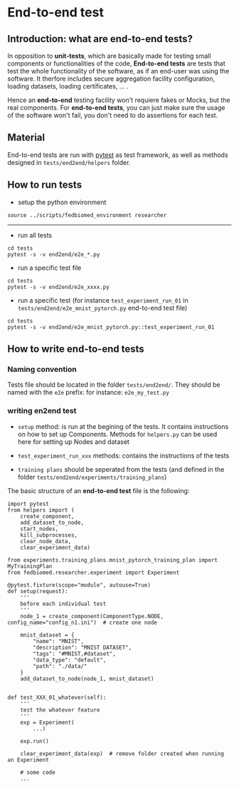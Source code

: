 # End-to-end test

## Introduction: what are end-to-end tests?

In opposition to **unit-tests**, which are basically made for testing  small components or functionalities of the code, **End-to-end tests** are tests that test the whole functionality of the software, as if an end-user was using the software. It therfore includes secure aggregation facility configuration, loading datasets, loading certificates, ... .

Hence an **end-to-end** testing facility won't requiere fakes or Mocks, but the real components. For **end-to-end tests**, you can just make sure the usage of the software won't fail, you don't need to do assertions for each test.

## Material

End-to-end tests are run with [pytest](https://docs.pytest.org/) as test framework, as well as methods designed in `tests/end2end/helpers` folder.

## How to run tests

* setup the python environment

```
source ../scripts/fedbiomed_environment researcher
```
***
* run all tests

```
cd tests
pytest -s -v end2end/e2e_*.py
```

* run a specific test file

```
cd tests
pytest -s -v end2end/e2e_xxxx.py
```

* run a specific test 
(for instance `test_experiment_run_01` in `tests/end2end/e2e_mnist_pytorch.py` end-to-end test file)

```
cd tests
pytest -s -v end2end/e2e_mnist_pytorch.py::test_experiment_run_01
```
## How to write end-to-end tests

### Naming convention

Tests file should be located in the folder `tests/end2end/`. They should be named with the `e2e` prefix: 
 for instance: `e2e_my_test.py`


### writing en2end test

* `setup` method: is run at the begining of the tests. It contains instructions on how to set up Components. Methods for `helpers.py` can be used here for setting up Nodes and dataset

* `test_experiment_run_xxx` methods: contains the instructions of the tests

* `training plans` should be seperated from the tests (and defined in the folder `tests/end2end/experiments/training_plans`)

The basic structure of an **end-to-end test** file is the following:

```
import pytest
from helpers import (
    create_component,
    add_dataset_to_node,
    start_nodes,
    kill_subprocesses,
    clear_node_data,
    clear_experiment_data)

from experiments.training_plans.mnist_pytorch_training_plan import MyTrainingPlan
from fedbiomed.researcher.experiment import Experiment

@pytest.fixture(scope="module", autouse=True)
def setup(request):
    '''
    before each individual test
    '''
    node_1 = create_component(ComponentType.NODE, config_name="config_n1.ini")  # create one node

    mnist_dataset = {
        "name": "MNIST",
        "description": "MNIST DATASET",
        "tags": "#MNIST,#dataset",
        "data_type": "default",
        "path": "./data/"
    }
    add_dataset_to_node(node_1, mnist_dataset) 


def test_XXX_01_whatever(self):
    '''
    test the whatever feature
    '''
    exp = Experiment(
        ...)

    exp.run()

    clear_experiment_data(exp)  # remove folder created when running an Experiment

    # some code
    ...

```